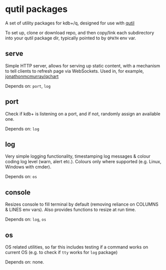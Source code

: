 # qutil packages

A set of utility packages for kdb+/q, designed for use with [qutil](https://github.com/nugend/qutil)

To set up, clone or download repo, and then copy/link each subdirectory into
your qutil package dir, typically pointed to by `QPATH` env var.

## serve

Simple HTTP server, allows for serving up static content, with a mechanism to
tell clients to refresh page via WebSockets. Used in, for example,
[jonathonmcmurray/qchart](https://github.com/jonathonmcmurray/qchart)

Depends on: `port`, `log`

## port

Check if kdb+ is listening on a port, and if not, randomly assign an available
one. 

Depends on: `log`

## log

Very simple logging functionality, timestamping log messages & colour coding
log level (warn, alert etc.). Colours only where supported (e.g. Linux, Windows
with cmder).

Depends on: `os`

## console

Resizes console to fill terminal by default (removing reliance on COLUMNS &
LINES env vars). Also provides functions to resize at run time.

Depends on: `log`, `os`

## os

OS related utilities, so far this includes testing if a command works on
current OS (e.g. to check if `tty` works for `log` package)

Depends on: none.